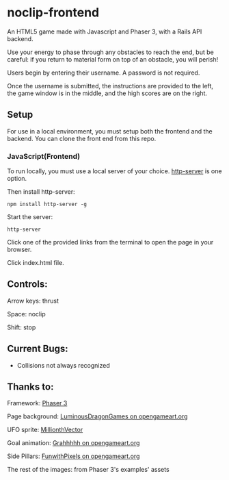 # noclip-frontend

An HTML5 game made with Javascript and Phaser 3, with a Rails API backend.

Use your energy to phase through any obstacles to reach the end, but be careful: if you return to material form on top of an obstacle, you will perish!

Users begin by entering their username. A password is not required.

Once the username is submitted, the instructions are provided to the left, the game window is in the middle, and the high scores are on the right.

## Setup
For use in a local environment, you must setup both the frontend and the backend. You can clone the front end from this repo.


### JavaScript(Frontend)
To run locally, you must use a local server of your choice. [http-server](https://www.npmjs.com/package/http-server) is one option.

Then install http-server:
```
npm install http-server -g
```

Start the server:
```
http-server
```
Click one of the provided links from the terminal to open the page in your browser.

Click index.html file.

## Controls:

Arrow keys: thrust

Space: noclip

Shift: stop

## Current Bugs:
- Collisions not always recognized

## Thanks to:
Framework: [Phaser 3](phaser.io)

Page background: [LuminousDragonGames on opengameart.org](https://opengameart.org/content/perfectly-seamless-night-sky)

UFO sprite: [MillionthVector](http://millionthvector.blogspot.de)

Goal animation: [Grahhhhh on opengameart.org](https://opengameart.org/content/animated-blue-ring-explosion)

Side Pillars: [FunwithPixels on opengameart.org](https://opengameart.org/content/sci-fi-blue-pillar)

The rest of the images: from Phaser 3's examples' assets